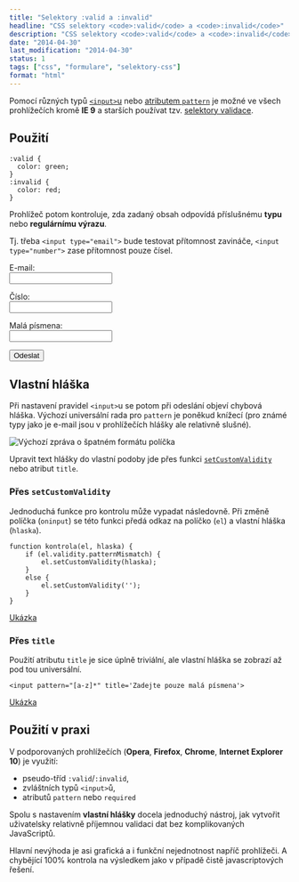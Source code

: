 ```yaml
---
title: "Selektory :valid a :invalid"
headline: "CSS selektory <code>:valid</code> a <code>:invalid</code>"
description: "CSS selektory <code>:valid</code> a <code>:invalid</code> umí rozpoznat správně nebo špatně vyplněné formulářové políčko."
date: "2014-04-30"
last_modification: "2014-04-30"
status: 1
tags: ["css", "formulare", "selektory-css"]
format: "html"
---
```


<p>Pomocí různých typů <a href="/input"><code>&lt;input></code>u</a> nebo <a href="/atribut-pattern">atributem <code>pattern</code></a> je možné ve všech prohlížečích kromě <b>IE 9</b> a starších používat tzv. <a href="/css-selektory#validace">selektory validace</a>.</p>

<h2 id="pouziti">Použití</h2>

<pre><code>:valid {
  color: green;
}
:invalid {
  color: red;
}</code></pre>

<p>Prohlížeč potom kontroluje, zda zadaný obsah odpovídá příslušnému <b>typu</b> nebo <b>regulárnímu výrazu</b>.</p>

<p>Tj. třeba <code>&lt;input type="email"></code> bude testovat přítomnost zavináče, <code>&lt;input type="number"></code> zase přítomnost pouze čísel.</p>

<div class="live">
  <style>
  input:valid {
    color: green;
  }
  input:invalid {
    color: red;
  }
  </style>
  <form action="?" onsubmit="return false">
    <p>
      <label>E-mail:<br>
        <input type="email" required>
      </label>
    </p>
    <p>
      <label>Číslo:<br>
        <input type="number" required>
      </label>
    </p>
    <p>
      <label>Malá písmena:<br>
        <input type="text" pattern="[a-z]*" required>
      </label>
    </p>
    <p><button>Odeslat</button></p>
  </form>
</div>

<h2 id="vlastni-hlaska">Vlastní hláška</h2>

<p>Při nastavení pravidel <code>&lt;input></code>u se potom při odeslání objeví chybová hláška. Výchozí universální rada pro <code>pattern</code> je poněkud knížecí (pro známé typy jako je e-mail jsou v prohlížečích hlášky ale relativně slušné).</p>

<p><img src="/files/valid-invalid/ivalid-hlaska.png" alt="Výchozí zpráva o špatném formátu políčka" class="border"></p>

<p>Upravit text hlášky do vlastní podoby jde přes funkci <a href="http://www.whatwg.org/specs/web-apps/current-work/multipage/association-of-controls-and-forms.html#dom-cva-setcustomvalidity"><code>setCustomValidity</code></a> nebo atribut <code>title</code>.</p>

<h3 id="custom-validity">Přes <code>setCustomValidity</code></h3>

<p>Jednoduchá funkce pro kontrolu může vypadat následovně. Při změně políčka (<code>oninput</code>) se této funkci předá odkaz na políčko (<code>el</code>) a vlastní hláška (<code>hlaska</code>).</p>

<pre><code>function kontrola(el, hlaska) {
    if (el.validity.patternMismatch) {
        el.setCustomValidity(hlaska);
    }    
    else {
        el.setCustomValidity('');
    }
}</code></pre>

<p><a href="https://kod.djpw.cz/rycb">Ukázka</a></p>

<h3 id="title">Přes <code>title</code></h3>

<p>Použití atributu <code>title</code> je sice úplně triviální, ale vlastní hláška se zobrazí až pod tou universální.</p>

<pre><code>&lt;input pattern="[a-z]*" title='Zadejte pouze malá písmena'></code></pre>

<p><a href="https://kod.djpw.cz/qycb">Ukázka</a></p>


<h2 id="praxe">Použití v praxi</h2>

<p>V podporovaných prohlížečích (<b>Opera</b>, <b>Firefox</b>, <b>Chrome</b>, <b>Internet Explorer 10</b>) je využití:</p>

<ul>
  <li>pseudo-tříd <code>:valid</code>/<code>:invalid</code>,</li>
  <li>zvláštních typů <code>&lt;input></code>ů,</li>
  <li>atributů <code>pattern</code> nebo <code>required</code></li>
</ul>
<p>Spolu s nastavením <b>vlastní hlášky</b> docela jednoduchý nástroj, jak vytvořit uživatelsky relativně příjemnou validaci dat bez komplikovaných JavaScriptů.</p>

<p>Hlavní nevýhoda je asi grafická a i funkční nejednotnost napříč prohlížeči. A chybějící 100% kontrola na výsledkem jako v případě čistě javascriptových řešení.</p>